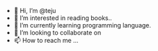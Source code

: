 - 👋 Hi, I’m @teju
- 👀 I’m interested in reading books..
- 🌱 I’m currently learning programming language.
- 💞️ I’m looking to collaborate on 
- 📫 How to reach me ...

<!---
teju06-123/teju06-123 is a ✨ special ✨ repository because its `README.md` (this file) appears on your GitHub profile.
You can click the Preview link to take a look at your changes.
--->
